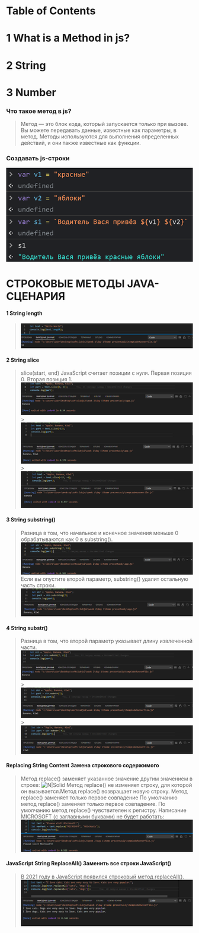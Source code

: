 # Table of Contents

# 1 What is a Method in js?

# 2 String

# 3 Number

### Что такое метод в js?

> Метод — это блок кода, который запускается только при вызове.
> Вы можете передавать данные, известные как параметры, в метод.
> Методы используются для выполнения определенных действий, и они
> также известные как функции.

### Создавать js-строки

![N|Solid](./img/dve-konstrukczii-vstavki-dlya-dvuh-peremennyh-javascript.png)

# СТРОКОВЫЕ МЕТОДЫ JAVA-СЦЕНАРИЯ

#### 1 String length

> ![N|Solid](./img/Screenshot_1.png)

#### 2 String slice

> slice(start, end)
> JavaScript считает позиции с нуля. Первая позиция 0. Вторая позиция 1.
> ![N|Solid](./img/Screenshot_2.png) > ![N|Solid](./img/Screenshot_3.png) > ![N|Solid](./img/Screenshot_4.png)

#### 3 String substring()

> Разница в том, что начальное и конечное значения меньше 0 обрабатываются как 0 в substring().
> ![N|Solid](./img/Substring_1.png)
> Если вы опустите второй параметр, substring() удалит остальную часть строки.
> ![N|Solid](./img/Substring_2.png)

#### 4 String substr()

> Разница в том, что второй параметр указывает длину извлеченной части.
> ![N|Solid](./img/substr_1.png) > ![N|Solid](./img/Substr_2.png) > ![N|Solid](./img/Substr_3.png)

#### Replacing String Content Замена строкового содержимого

> Метод replace() заменяет указанное значение другим значением в строке:
> ![N|Solid](./img/replace_1)
> Метод replace() не изменяет строку, для которой он вызывается.Метод replace() возвращает новую строку.
> Метод replace() заменяет только первое совпадение
> По умолчанию метод replace() заменяет только первое совпадение.
> По умолчанию метод replace() чувствителен к регистру. Написание MICROSOFT (с заглавными буквами) не будет работать:
> ![N|Solid](./img/replace_2.png)

#### JavaScript String ReplaceAll() Заменить все строки JavaScript()

> В 2021 году в JavaScript появился строковый метод replaceAll().
> ![N|Solid](./img/replaceAll_1.png)
